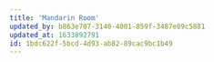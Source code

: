 ```yaml
---
title: 'Mandarin Room'
updated_by: b863e707-3140-4001-859f-3487e09c5881
updated_at: 1633892791
id: 1bdc622f-5bcd-4d93-ab82-89cac9bc1b49
---
```

